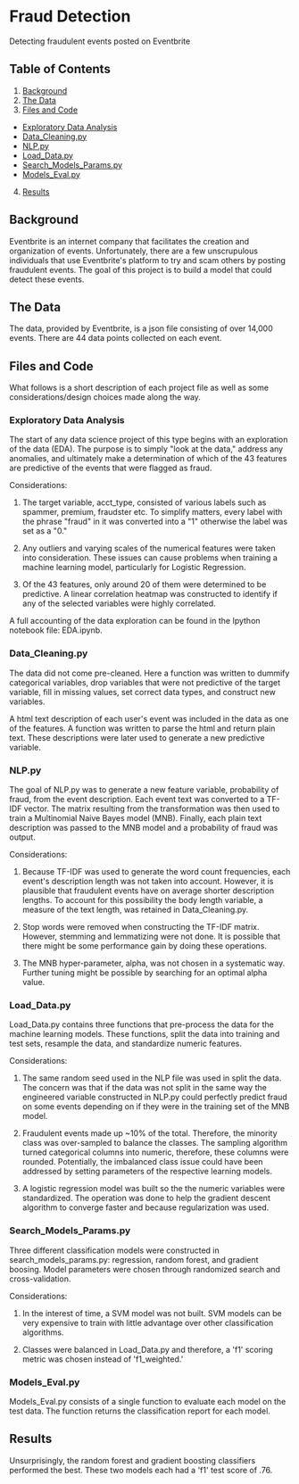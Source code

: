 # Fraud Detection
Detecting fraudulent events posted on Eventbrite
## Table of Contents
1. [Background](#background)
2. [The Data](#the-data)
3. [Files and Code](#files-and-code)
  * [Exploratory Data Analysis](#exploratory-data-analysis)
  * [Data_Cleaning.py](#data-cleaning)
  * [NLP.py](#nlp)
  * [Load_Data.py](#load-data)
  * [Search_Models_Params.py](#search-models-params)
  * [Models_Eval.py](#models-eval)
4. [Results](#results)

## Background 
Eventbrite is an internet company that facilitates the creation and organization of events.  Unfortunately, there are a few unscrupulous individuals that use Eventbrite's platform to try and scam others by posting fraudulent events.  The goal of this project is to build a model that could detect these events.

## The Data
The data, provided by Eventbrite, is a json file consisting of over 14,000 events.  There are 44 data points collected on each event. 

## Files and Code
What follows is a short description of each project file as well as some considerations/design choices made along the way.

### Exploratory Data Analysis
The start of any data science project of this type begins with an exploration of the data (EDA).  The purpose is to simply "look at the data," address any anomalies, and ultimately make a determination of which of the 43 features are predictive of the events that were flagged as fraud.

Considerations:

1.  The target variable, acct_type, consisted of various labels such as spammer, premium, fraudster etc.  To simplify matters, every label with the phrase "fraud" in it was converted into a "1" otherwise the label was set as a "0."

2.  Any outliers and varying scales of the numerical features were taken into consideration.  These issues can cause problems when training a machine learning model, particularly for Logistic Regression.

3.  Of the 43 features, only around 20 of them were determined to be predictive.  A linear correlation heatmap was constructed to identify if any of the selected variables were highly correlated.   

A full accounting of the data exploration can be found in the Ipython notebook file: EDA.ipynb.

### Data_Cleaning.py
The data did not come pre-cleaned.  Here a function was written to dummify categorical variables, drop variables that were not predictive of the target variable, fill in missing values, set correct data types, and construct new variables.  

A html text description of each user's event was included in the data as one of the features.  A function was written to parse the html and return plain text.  These descriptions were later used to generate a new predictive variable.

### NLP.py
The goal of NLP.py was to generate a new feature variable, probability of fraud, from the event description.  Each event text was converted to a TF-IDF vector.  The matrix resulting from the transformation was then used to train a Multinomial Naive Bayes model (MNB).  Finally, each plain text description was passed to the MNB model and a probability of fraud was output.    

Considerations:

1.  Because TF-IDF was used to generate the word count frequencies, each event's description length was not taken into account.  However, it is plausible that fraudulent events have on average shorter description lengths.  To account for this possibility the body length variable, a measure of the text length, was retained in Data_Cleaning.py.

2.  Stop words were removed when constructing the TF-IDF matrix.  However, stemming and lemmatizing were not done.  It is possible that there might be some performance gain by doing these operations.

3.  The MNB hyper-parameter, alpha, was not chosen in a systematic way.  Further tuning might be possible by searching for an optimal alpha value.

### Load_Data.py
Load_Data.py contains three functions that pre-process the data for the machine learning models.  These functions, split the data into training and test sets, resample the data, and standardize numeric features.

Considerations:

1.    The same random seed used in the NLP file was used in split the data.  The concern was that if the data was not split in the same way the engineered variable constructed in NLP.py could perfectly predict fraud on some events depending on if they were in the training set of the MNB model.  

2.  Fraudulent events made up ~10% of the total.  Therefore, the minority class was over-sampled to balance the classes.  The sampling algorithm turned categorical columns into numeric, therefore, these columns were rounded.  Potentially, the imbalanced class issue could have been addressed by setting parameters of the respective learning models.

3.  A logistic regression model was built so the the numeric variables were standardized.  The operation was done to help the gradient descent algorithm to converge faster and because regularization was used.

### Search_Models_Params.py
Three different classification models were constructed in search_models_params.py: regression, random forest, and gradient boosing.  Model parameters were chosen through randomized search and cross-validation.  

Considerations:

1.  In the interest of time, a SVM model was not built.  SVM models can be very expensive to train with little advantage over other classification algorithms.

2.  Classes were balanced in Load_Data.py and therefore, a 'f1' scoring metric was chosen instead of 'f1_weighted.'  

### Models_Eval.py
Models_Eval.py consists of a single function to evaluate each model on the test data.  The function returns the classification report for each model.

## Results
Unsurprisingly, the random forest and gradient boosting classifiers performed the best.  These two models each had a 'f1' test score of .76.  
